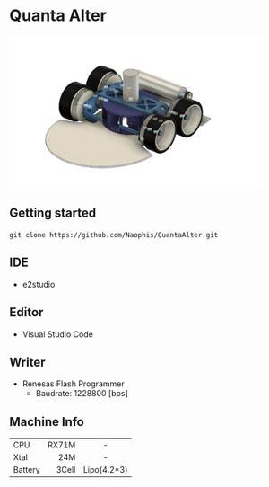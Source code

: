 # Quanta Alter

<img src="MachineData/img/machine.png" title="QuantaAlter" width=450px height=auto;>

## Getting started
```
git clone https://github.com/Naophis/QuantaAlter.git
```
## IDE
* e2studio

## Editor
* Visual Studio Code

## Writer
* Renesas Flash Programmer
  * Baudrate: 1228800 [bps]

## Machine Info
| | | |
|:-----------|------------:|:------------:|
|CPU|RX71M| - |
|Xtal|24M| - |
|Battery|3Cell| Lipo(4.2*3) |

